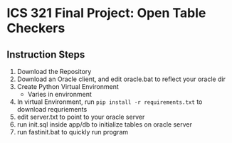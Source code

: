 # ICS 321 Final Project: Open Table Checkers

## Instruction Steps

1. Download the Repository
1. Download an Oracle client, and edit oracle.bat to reflect your oracle dir
1. Create Python Virtual Environment
    * Varies in environment
1. In virtual Environment, run `pip install -r requirements.txt` to download requriements
1. edit server.txt to point to your oracle server
1. run init.sql inside app/db to initialize tables on oracle server
1. run fastinit.bat to quickly run program
